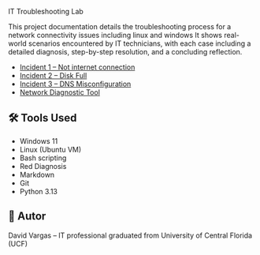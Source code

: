 


 IT Troubleshooting Lab

This project documentation details the troubleshooting process for a network connectivity issues including linux and windows 
It shows real-world scenarios encountered by IT technicians, with each case including a detailed diagnosis,
step-by-step resolution, and a concluding reflection.

- [Incident 1 – Not internet connection](incidents/incident-1_no-network.md)
- [Incident 2 – Disk Full](incidents/incident-2_disk-full.md)
- [Incident 3 – DNS Misconfiguration](incidents/incident-3_dns-misconfiguration.md)
- [Network Diagnostic Tool](incidents/Network-Diagnostic-Tool.md)

## 🛠 Tools Used
- Windows 11
- Linux (Ubuntu VM)
- Bash scripting
- Red Diagnosis
- Markdown
- Git
- Python 3.13

## 🚀 Autor

David Vargas – IT professional graduated from University of Central Florida (UCF)
